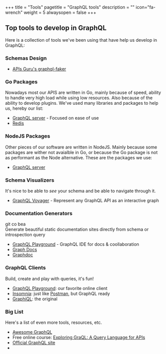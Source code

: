 +++
title = "Tools"
pagetitle = "GraphQL tools"
description = ""
icon="fa-wrench"
weight = 5
alwaysopen = false
+++

## Top tools to develop in GraphQL

Here is a collection of tools we've been using that have help us develop in GraphQL:

### Schemas Design

* [APIs Guru's graphql-faker](https://github.com/APIs-guru/graphql-faker)

### Go Packages

Nowadays most our APIS are written in Go, mainly because of speed, ability to handle very high load while using low resources. Also because of the ability to develop plugins. We've used many libraries and packages to help us, hereby our list:

* [GraphQL server](https://github.com/graph-gophers/graphql-go) -  Focused on ease of use
* [Redis](https://godoc.org/github.com/garyburd/redigo/redis)

### NodeJS Packages

Other pieces of our software are written in NodeJS. Mainly because some packages are wither not avaialble in Go, or because the Go package is not as performant as the Node alternative. These are the packages we use:
* [GraphQL server](https://github.com/apollographql/apollo-server)

### Schema Visualizers

It's nice to be able to _see_ your schema and be able to navigate through it.

* [GraphQL Voyager](https://apis.guru/graphql-voyager/) - Represent any GraphQL API as an interactive graph

### Documentation Generators
git co bea  
Generate beautiful static documentation sites directly from schema or introspection query

* [GraphQL Playground](https://github.com/prismagraphql/graphql-playground) - GraphQL IDE for docs & coollaboration
* [Graph Docs](https://graphql-docs.com/docs/?graphqlUrl=http://api-dev.travelgatex.com)
* [Graphdoc](https://github.com/2fd/graphdoc)


### GraphQL Clients

Build, create and play with queries, it's fun!

* [GraphQL Playground](https://github.com/graphcool/graphql-playground): our favorite online client
* [Insomnia](https://insomnia.rest/): just like [Postman](https://www.getpostman.com/), but GraphQL ready
* [GraphiQL](https://github.com/graphql/graphiql): the original

### Big List

Here's a list of even more tools, resources, etc.

* [Awesome GraphQL](https://github.com/chentsulin/awesome-graphql)
* Free online course: [Exploring GraQL: A Query Language for APIs](https://www.edx.org/course/exploring-graphql-a-query-language-for-apis)
* [Official GraphQL site](https://graphql.org/learn/)
* 
